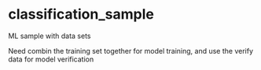 # classification_sample
ML sample with data sets


Need combin the training set together for model training, and use the verify data for model verification
